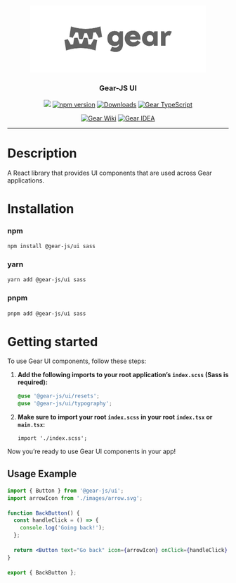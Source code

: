 <p align="center">
  <a href="https://gear-tech.io">
    <img src="https://github.com/gear-tech/gear/blob/master/images/logo-grey.png" width="400" alt="GEAR">
  </a>
</p>
<h3 align="center">
    Gear-JS UI
</h3>
<p align=center>
    <a href="https://github.com/gear-tech/gear-js/blob/master/LICENSE"><img src="https://img.shields.io/badge/License-GPL%203.0-success"></a>
    <a href="https://www.npmjs.com/package/@gear-js/ui"><img src="https://img.shields.io/npm/v/@gear-js/ui.svg" alt="npm version"></a>
    <a href="https://www.npmjs.com/package/@gear-js/ui"><img src="https://img.shields.io/npm/dm/@gear-js/ui.svg" alt="Downloads"></a>
    <a href="https://github.com/gear-tech/gear-js/tree/master/apis/gear"><img src="https://img.shields.io/badge/Gear-TypeScript-blue?logo=typescript" alt="Gear TypeScript"></a>
</p>
<p align="center">
    <a href="https://wiki.gear-tech.io"><img src="https://img.shields.io/badge/Gear-Wiki-orange?logo=bookstack" alt="Gear Wiki"></a>
    <a href="https://idea.gear-tech.io"><img src="https://img.shields.io/badge/Gear-IDEA-blue?logo=data:image/png;base64,iVBORw0KGgoAAAANSUhEUgAAABAAAAAQCAYAAAAf8/9hAAAACXBIWXMAAAsTAAALEwEAmpwYAAAAAXNSR0IArs4c6QAAAARnQU1BAACxjwv8YQUAAADFSURBVHgBrVLLDYMwDH0OG7ABG5QNYIOwQRmhI3QERmCDMAIjsEFHgA2SDZyk5lRU1LQvQXLi2M+fDUQkLPpKz7MjNS/eN3VHGthSe0SHw2kN8bkwR4Rd9I3JGzWvkxXkQFD0z6Qs+6O0IQ9BlvXZVPDQYr9aNBglXmVUBqHLpCwqD6FTqhYHkfJkODmIpBMdEJVGh7pBZPmk+1rKL3lRfgeTxGrVY2T6z1TbUTKBhLrB1l4DkT+pMoBRzA5k4gCSzQP6wQlxwzh5ZgAAAABJRU5ErkJggg==" alt="Gear IDEA"></a>
</p>
<hr>

# Description

A React library that provides UI components that are used across Gear applications.

# Installation

### npm

```sh
npm install @gear-js/ui sass
```

### yarn

```sh
yarn add @gear-js/ui sass
```

### pnpm

```sh
pnpm add @gear-js/ui sass
```

# Getting started

To use Gear UI components, follow these steps:

1. **Add the following imports to your root application’s `index.scss` (Sass is required):**

   ```scss
   @use '@gear-js/ui/resets';
   @use '@gear-js/ui/typography';
   ```

2. **Make sure to import your root `index.scss` in your root `index.tsx` or `main.tsx`:**

   ```tsx
   import './index.scss';
   ```

Now you’re ready to use Gear UI components in your app!

## Usage Example

```jsx
import { Button } from '@gear-js/ui';
import arrowIcon from './images/arrow.svg';

function BackButton() {
  const handleClick = () => {
    console.log('Going back!');
  };

  return <Button text="Go back" icon={arrowIcon} onClick={handleClick} />;
}

export { BackButton };
```
